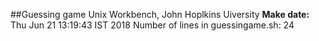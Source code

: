 ##Guessing game
Unix Workbench, John Hoplkins Uiversity
**Make date:** Thu Jun 21 13:19:43 IST 2018
Number of lines in guessingame.sh: 24
